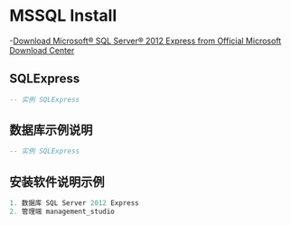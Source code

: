 # MSSQL Install

-[Download Microsoft® SQL Server® 2012 Express from Official Microsoft Download Center](https://www.microsoft.com/en-us/download/details.aspx?id=29062)

## SQLExpress

```sql
-- 实例 SQLExpress
````

## 数据库示例说明

```sql
-- 实例 SQLExpress
````

## 安装软件说明示例

```C#
1. 数据库 SQL Server 2012 Express
2. 管理端 management_studio
````